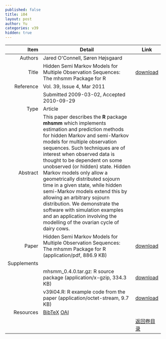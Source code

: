 ```yaml
---
published: false
title: i04
layout: post
author: Yu
categories: v39
hidden: true
---
```


| Item | Detail | Link |
|---:|---|---|
| Authors | Jared O'Connell, Søren  Højsgaard| |
| Title |Hidden Semi Markov Models for Multiple Observation Sequences: The mhsmm Package for R | [download](http://www.jstatsoft.org/v39/i04/paper) |
| Reference |Vol. 39, Issue 4, Mar 2011 | |
| | Submitted 2009-03-02, Accepted 2010-09-29| | 
| Type | Article| |
| Abstract | This paper describes the <b>R</b> package <b>mhsmm</b> which implements estimation and prediction methods for hidden Markov and semi-Markov models for multiple observation sequences. Such techniques are of interest when observed data is thought to be dependent on some unobserved (or hidden) state. Hidden Markov models only allow a geometrically distributed sojourn time in a given state, while hidden semi-Markov models extend this by allowing an arbitrary sojourn distribution. We demonstrate the software with simulation examples and an application involving the modelling of the ovarian cycle of dairy cows.| |
| Paper | Hidden Semi Markov Models for Multiple Observation Sequences: The mhsmm Package for R  (application/pdf, 886.9 KB)| [download](http://www.jstatsoft.org/v39/i04/paper) |
| Supplements | | |
| |mhsmm_0.4.0.tar.gz: R source package  (application/x-gzip, 334.3 KB)|  [download](http://www.jstatsoft.org/v39/i04/supp/1) |
| |v39i04.R: R example code from the paper  (application/octet-stream, 9.7 KB)|  [download](http://www.jstatsoft.org/v39/i04/supp/2) |
| Resources | [BibTeX](http://www.jstatsoft.org/v39/i04/bibtex) [OAI](http://www.jstatsoft.org/oai?verb=GetRecord&identifier=oai.jstatsoft/v39/i04&prefix=oai_dc)| |
| |  | [返回卷目录]({{site.baseurl}}/volume/v39.html) |